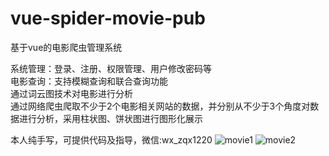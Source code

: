 # vue-spider-movie-pub
基于vue的电影爬虫管理系统
 
系统管理：登录、注册、权限管理、用户修改密码等     
电影查询：支持模糊查询和联合查询功能    
通过词云图技术对电影进行分析    
通过网络爬虫爬取不少于2个电影相关网站的数据，并分别从不少于3个角度对数据进行分析，采用柱状图、饼状图进行图形化展示   

本人纯手写，可提供代码及指导，微信:wx_zqx1220
![movie1](https://user-images.githubusercontent.com/56585164/229979055-a023b73f-e0fd-4e6f-ab27-1fc3149a1c1e.png)
![movie2](https://user-images.githubusercontent.com/56585164/229979068-40787a8b-f700-4dea-bcaf-ab7091fee39f.png)
